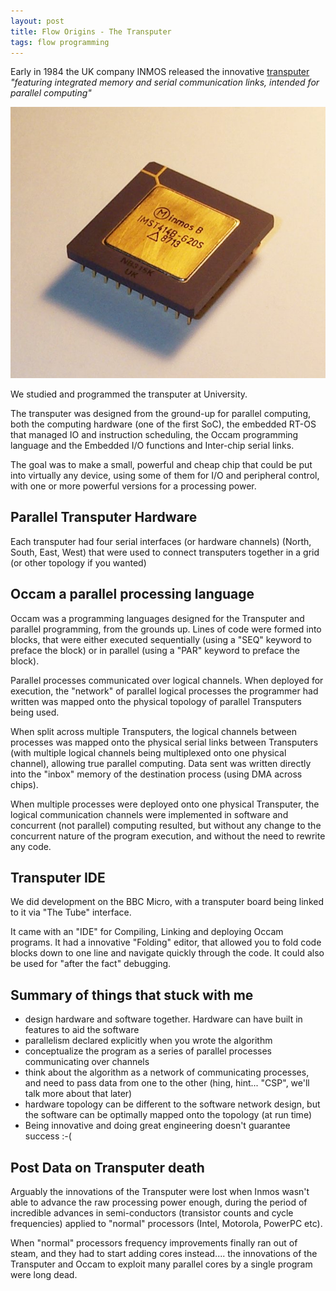 ```yaml
---
layout: post
title: Flow Origins - The Transputer
tags: flow programming
---
```


Early in 1984 the UK company INMOS released the innovative [transputer](https://en.wikipedia.org/wiki/Transputer)
_"featuring integrated memory and serial communication links, intended for parallel computing"_

![The Transputer Chip](../images/transputer.jpeg)

We studied and programmed the transputer at University.

The transputer was designed from the ground-up for parallel computing, both the computing hardware (one of the first SoC), 
the embedded RT-OS that managed IO and instruction scheduling, the Occam programming language 
and the Embedded I/O functions and Inter-chip serial links.

The goal was to make a small, powerful and cheap chip that could be put into virtually any device, using some of
them for I/O and peripheral control, with one or more powerful versions for a processing power.

## Parallel Transputer Hardware
Each transputer had four serial interfaces (or hardware channels) (North, South, East, West) that were used to
connect transputers together in a grid (or other topology if you wanted)

## Occam a parallel processing language
Occam was a programming languages designed for the Transputer and parallel programming, from the grounds up.
Lines of code were formed into blocks, that were either executed sequentially (using a "SEQ" keyword to preface the 
block) or in parallel (using a "PAR" keyword to preface the block).

Parallel processes communicated over logical channels. When deployed for execution, the "network" of parallel 
logical processes the programmer had written was mapped onto the physical topology of parallel Transputers being
used. 

When split across multiple Transputers, the logical channels between processes was mapped onto the physical serial 
links between Transputers (with multiple logical channels being multiplexed onto one physical channel), 
allowing true parallel computing. Data sent was written directly into the "inbox" 
memory of the destination process (using DMA across chips).

When multiple processes were deployed onto one physical Transputer, the logical communication channels were 
implemented in software and concurrent (not parallel) computing resulted, but without any change to the concurrent 
nature of the program execution, and without the need to rewrite any code.

## Transputer IDE
We did development on the BBC Micro, with a transputer board being linked to it via "The Tube" interface.

It came with an "IDE" for Compiling, Linking and deploying Occam programs.
It had a innovative "Folding" editor, that allowed you to fold code blocks down to one line and navigate quickly
 through the code. It could also be used for "after the fact" debugging.

## Summary of things that stuck with me
- design hardware and software together. Hardware can have built in features to aid the software
- parallelism declared explicitly when you wrote the algorithm
- conceptualize the program as a series of parallel processes communicating over channels
- think about the algorithm as a network of communicating processes, and need to pass data from one to the other
(hing, hint... "CSP", we'll talk more about that later)
- hardware topology can be different to the software network design, but the software can be optimally mapped onto 
the topology (at run time)
- Being innovative and doing great engineering doesn't guarantee success :-( 

## Post Data on Transputer death
Arguably the innovations of the Transputer
were lost when Inmos wasn't able to advance the raw processing power enough, during the period of incredible advances 
in semi-conductors (transistor counts and cycle frequencies) applied to "normal" processors (Intel, Motorola, PowerPC etc).

When "normal" processors frequency improvements finally ran out of steam, and they had to start adding cores instead.... the 
innovations of the Transputer and Occam to exploit many parallel cores by a single program were long dead.